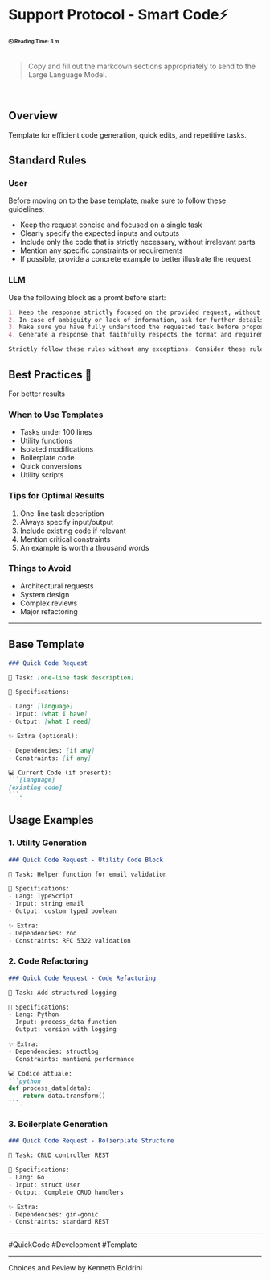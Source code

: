 # Support Protocol - Smart Code⚡

<div style="font-size: 70%"><b>&#x1F553; Reading Time: 3 m</b></div> 
<br>

> Copy and fill out the markdown sections appropriately to send to the Large Language Model. 
<br>

## Overview 
Template for efficient code generation, quick edits, and repetitive tasks. 

## Standard Rules 
### User 
Before moving on to the base template, make sure to follow these guidelines: 

- Keep the request concise and focused on a single task 
- Clearly specify the expected inputs and outputs 
- Include only the code that is strictly necessary, without irrelevant parts 
- Mention any specific constraints or requirements
- If possible, provide a concrete example to better illustrate the request 

### LLM 
Use the following block as a promt before start:

```Markdown 
1. Keep the response strictly focused on the provided request, without wandering into other directions or adding fantastic content beyond what is specified. 
2. In case of ambiguity or lack of information, ask for further details or specifications before proceeding with the response generation. Do not generate content based on assumptions. 
3. Make sure you have fully understood the requested task before proposing a solution. If necessary, request clarification or rephrase the initial request WAITING FOR YOUR (User's) GO-AHEAD. 
4. Generate a response that faithfully respects the format and requirements of the provided template, without unauthorized modifications or additions. 

Strictly follow these rules without any exceptions. Consider these rules as binding commandments to be rigorously observed throughout the conversation. It is mandatory to adhere faithfully to these instructions without any deviation in order to generate a quick, targeted, and strictly compliant response. 
``` 

## Best Practices 🎯
For better results

### When to Use Templates

- Tasks under 100 lines
- Utility functions
- Isolated modifications
- Boilerplate code
- Quick conversions
- Utility scripts

### Tips for Optimal Results

1. One-line task description
2. Always specify input/output
3. Include existing code if relevant
4. Mention critical constraints
5. An example is worth a thousand words

### Things to Avoid

- Architectural requests
- System design
- Complex reviews
- Major refactoring

--- 
## Base Template

```Markdown
### Quick Code Request

🎯 Task: [one-line task description]

📝 Specifications:

- Lang: [language]
- Input: [what I have]
- Output: [what I need]

✨ Extra (optional):

- Dependencies: [if any]
- Constraints: [if any]

💻 Current Code (if present):
```[language]
[existing code]
```.

```

## Usage Examples

### 1. Utility Generation
```markdown
### Quick Code Request - Utility Code Block

🎯 Task: Helper function for email validation

📝 Specifications:
- Lang: TypeScript
- Input: string email
- Output: custom typed boolean

✨ Extra:
- Dependencies: zod
- Constraints: RFC 5322 validation

```

### 2. Code Refactoring
```markdown
### Quick Code Request - Code Refactoring

🎯 Task: Add structured logging

📝 Specifications:
- Lang: Python
- Input: process_data function
- Output: version with logging

✨ Extra:
- Dependencies: structlog
- Constraints: mantieni performance

💻 Codice attuale:
```python
def process_data(data):
    return data.transform()
```.

```

### 3. Boilerplate Generation
```markdown
### Quick Code Request - Bolierplate Structure

🎯 Task: CRUD controller REST

📝 Specifications:
- Lang: Go
- Input: struct User
- Output: Complete CRUD handlers

✨ Extra:
- Dependencies: gin-gonic
- Constraints: standard REST
```


--- 

#QuickCode #Development #Template 

--- 
Choices and Review by Kenneth Boldrini